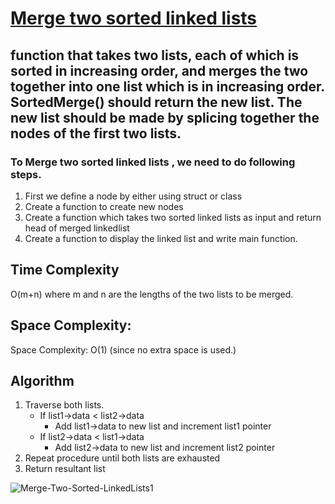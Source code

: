 #  [Merge two sorted linked lists](https://github.com/nirUpma52/LearnCPP/blob/Merge-two-sorted-linked-list/L-LinkedList/Merge%20two%20sorted%20linked%20lists)
## function that takes two lists, each of which is sorted in increasing order, and merges the two together into one list which is in increasing order. SortedMerge() should return the new list. The new list should be made by splicing together the nodes of the first two lists.

### To Merge two sorted linked lists , we need to do following steps.
 1. First we define a node by either using struct or class
 2. Create a function to create new nodes
 3. Create a function which takes two sorted linked lists as input and return head of merged linkedlist
 4. Create a function to display the linked list and write main function.

## Time Complexity
O(m+n) where m and n are the lengths of the two lists to be merged.

## Space Complexity:  
Space Complexity: O(1) (since no extra space is used.)

## Algorithm

1. Traverse both lists.
   - If list1->data < list2->data
      * Add list1->data to new list and increment list1 pointer
   - If list2->data < list1->data
      * Add list2->data to new list and increment list2 pointer
2. Repeat procedure until both lists are exhausted
3. Return resultant list



![Merge-Two-Sorted-LinkedLists1](https://user-images.githubusercontent.com/89499345/158004765-40dca639-6508-44d5-9727-1986e8123902.jpg)

